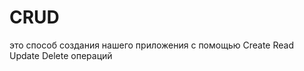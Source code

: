 # CRUD
это способ создания нашего приложения с помощью Create Read Update Delete операций                                                        